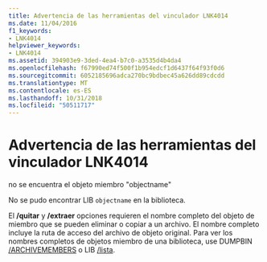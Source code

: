```yaml
---
title: Advertencia de las herramientas del vinculador LNK4014
ms.date: 11/04/2016
f1_keywords:
- LNK4014
helpviewer_keywords:
- LNK4014
ms.assetid: 394903e9-3ded-4ea4-b7c0-a3535d4b4da4
ms.openlocfilehash: f67990ed74f500f1b954edcf1d6437f64f93f0d6
ms.sourcegitcommit: 6052185696adca270bc9bdbec45a626dd89cdcdd
ms.translationtype: MT
ms.contentlocale: es-ES
ms.lasthandoff: 10/31/2018
ms.locfileid: "50511717"
---
```

# <a name="linker-tools-warning-lnk4014"></a>Advertencia de las herramientas del vinculador LNK4014

no se encuentra el objeto miembro "objectname"

No se pudo encontrar LIB `objectname` en la biblioteca.

El **/quitar** y **/extraer** opciones requieren el nombre completo del objeto de miembro que se pueden eliminar o copiar a un archivo. El nombre completo incluye la ruta de acceso del archivo de objeto original. Para ver los nombres completos de objetos miembro de una biblioteca, use DUMPBIN [/ARCHIVEMEMBERS](../../build/reference/archivemembers.md) o LIB [/lista](../../build/reference/managing-a-library.md).